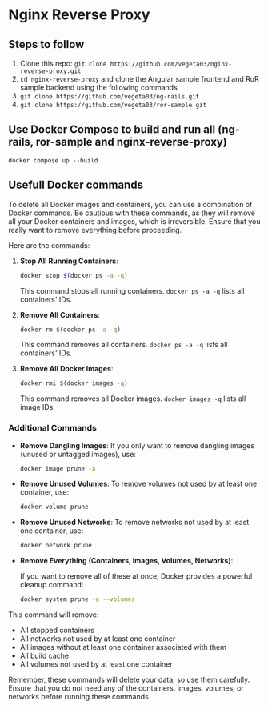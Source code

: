 # Nginx Reverse Proxy

## Steps to follow

1. Clone this repo: `git clone https://github.com/vegeta03/nginx-reverse-proxy.git`
2. `cd nginx-reverse-proxy` and clone the Angular sample frontend and RoR sample backend using the following commands
3. `git clone https://github.com/vegeta03/ng-rails.git`
4. `git clone https://github.com/vegeta03/ror-sample.git`

## Use Docker Compose to build and run all (ng-rails, ror-sample and nginx-reverse-proxy)

`docker compose up --build`

## Usefull Docker commands

To delete all Docker images and containers, you can use a combination of Docker commands. Be cautious with these commands, as they will remove all your Docker containers and images, which is irreversible. Ensure that you really want to remove everything before proceeding.

Here are the commands:

1. **Stop All Running Containers**:

   ```bash
   docker stop $(docker ps -a -q)
   ```

   This command stops all running containers. `docker ps -a -q` lists all containers' IDs.

2. **Remove All Containers**:

   ```bash
   docker rm $(docker ps -a -q)
   ```

   This command removes all containers. `docker ps -a -q` lists all containers' IDs.

3. **Remove All Docker Images**:

   ```bash
   docker rmi $(docker images -q)
   ```

   This command removes all Docker images. `docker images -q` lists all image IDs.

### Additional Commands

- **Remove Dangling Images**:
  If you only want to remove dangling images (unused or untagged images), use:

  ```bash
  docker image prune -a
  ```

- **Remove Unused Volumes**:
  To remove volumes not used by at least one container, use:

  ```bash
  docker volume prune
  ```

- **Remove Unused Networks**:
  To remove networks not used by at least one container, use:

  ```bash
  docker network prune
  ```

- **Remove Everything (Containers, Images, Volumes, Networks)**:

  If you want to remove all of these at once, Docker provides a powerful cleanup command:

  ```bash
  docker system prune -a --volumes
  ```

This command will remove:

- All stopped containers
- All networks not used by at least one container
- All images without at least one container associated with them
- All build cache
- All volumes not used by at least one container

Remember, these commands will delete your data, so use them carefully. Ensure that you do not need any of the containers, images, volumes, or networks before running these commands.
